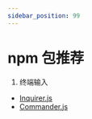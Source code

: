 ```yaml
---
sidebar_position: 99
---
```


# npm 包推荐

1. 终端输入

- [Inquirer.js](https://github.com/SBoudrias/Inquirer.js)
- [Commander.js](https://github.com/tj/commander.js)
